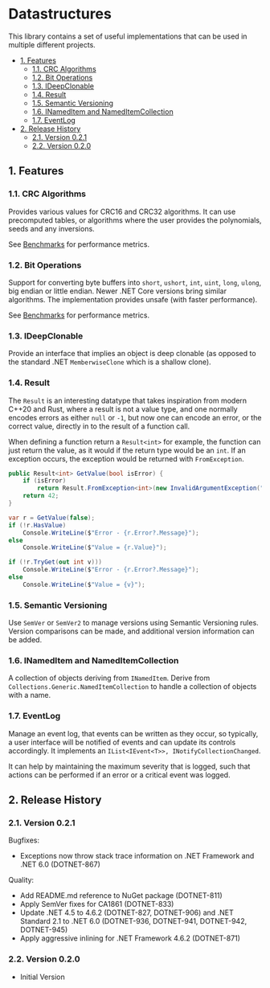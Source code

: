 # Datastructures <!-- omit in toc -->

This library contains a set of useful implementations that can be used in
multiple different projects.

- [1. Features](#1-features)
  - [1.1. CRC Algorithms](#11-crc-algorithms)
  - [1.2. Bit Operations](#12-bit-operations)
  - [1.3. IDeepClonable](#13-ideepclonable)
  - [1.4. Result](#14-result)
  - [1.5. Semantic Versioning](#15-semantic-versioning)
  - [1.6. INamedItem and NamedItemCollection](#16-inameditem-and-nameditemcollection)
  - [1.7. EventLog](#17-eventlog)
- [2. Release History](#2-release-history)
  - [2.1. Version 0.2.1](#21-version-021)
  - [2.2. Version 0.2.0](#22-version-020)

## 1. Features

### 1.1. CRC Algorithms

Provides various values for CRC16 and CRC32 algorithms. It can use precomputed
tables, or algorithms where the user provides the polynomials, seeds and any
inversions.

See [Benchmarks](./docs/BitOperations.md) for performance metrics.

### 1.2. Bit Operations

Support for converting byte buffers into `short`, `ushort`, `int`, `uint`,
`long`, `ulong`, big endian or little endian. Newer .NET Core versions bring
similar algorithms. The implementation provides unsafe (with faster performance).

See [Benchmarks](./docs/BitOperations.md) for performance metrics.

### 1.3. IDeepClonable

Provide an interface that implies an object is deep clonable (as opposed to the
standard .NET `MemberwiseClone` which is a shallow clone).

### 1.4. Result

The `Result` is an interesting datatype that takes inspiration from modern C++20
and Rust, where a result is not a value type, and one normally encodes errors as
either `null` or `-1`, but now one can encode an error, or the correct value,
directly in to the result of a function call.

When defining a function return a `Result<int>` for example, the function can
just return the value, as it would if the return type would be an `int`. If an
exception occurs, the exception would be returned with `FromException`.

```csharp
public Result<int> GetValue(bool isError) {
    if (isError)
        return Result.FromException<int>(new InvalidArgumentException("there's an error"));
    return 42;
}

var r = GetValue(false);
if (!r.HasValue)
    Console.WriteLine($"Error - {r.Error?.Message}");
else
    Console.WriteLine($"Value = {r.Value}");

if (!r.TryGet(out int v)))
    Console.WriteLine($"Error - {r.Error?.Message}");
else
    Console.WriteLine($"Value = {v}");
```

### 1.5. Semantic Versioning

Use `SemVer` or `SemVer2` to manage versions using Semantic Versioning rules.
Version comparisons can be made, and additional version information can be
added.

### 1.6. INamedItem and NamedItemCollection

A collection of objects deriving from `INamedItem`. Derive from
`Collections.Generic.NamedItemCollection` to handle a collection of objects with
a name.

### 1.7. EventLog

Manage an event log, that events can be written as they occur, so typically, a
user interface will be notified of events and can update its controls
accordingly. It implements an `IList<IEvent<T>>, INotifyCollectionChanged`.

It can help by maintaining the maximum severity that is logged, such that
actions can be performed if an error or a critical event was logged.

## 2. Release History

### 2.1. Version 0.2.1

Bugfixes:

- Exceptions now throw stack trace information on .NET Framework and .NET 6.0
  (DOTNET-867)

Quality:

- Add README.md reference to NuGet package (DOTNET-811)
- Apply SemVer fixes for CA1861 (DOTNET-833)
- Update .NET 4.5 to 4.6.2 (DOTNET-827, DOTNET-906) and .NET Standard 2.1 to
  .NET 6.0 (DOTNET-936, DOTNET-941, DOTNET-942, DOTNET-945)
- Apply aggressive inlining for .NET Framework 4.6.2 (DOTNET-871)

### 2.2. Version 0.2.0

- Initial Version
